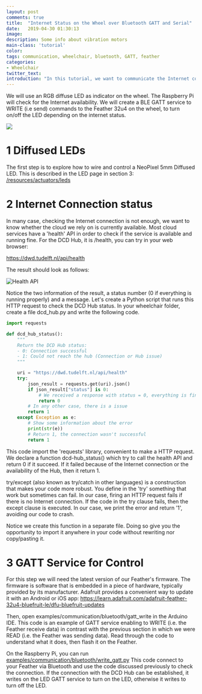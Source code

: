 ```yaml
---
layout: post
comments: true
title:  "Internet Status on the Wheel over Bluetooth GATT and Serial"
date:   2019-04-30 01:30:13
image: 
description: Some info about vibration motors
main-class: 'tutorial'
color:
tags: communication, wheelchair, bluetooth, GATT, feather
categories:
- Wheelchair
twitter_text:
introduction: "In this tutorial, we want to communicate the Internet connection status: is the wheelchair connected to the cloud?"
---
```


We will use an RGB diffuse LED as indicator on the wheel. The Raspberry Pi will
check for the Internet availability. We will create a BLE GATT service to WRITE
(i.e send) commands to the Feather 32u4 on the wheel, to turn on/off the LED
depending on the internet status.

![](/lab/assets/img/posts/ws3-2.png)

# 1 Diffused LEDs

The first step is to explore how to wire and control a NeoPixel 5mm Diffused LED.
This is described in the LED page in section 3:
[/resources/actuators/leds](/lab/2019/04/30/actuators-leds.md#3-neopixel-5mm-diffused-led)

# 2 Internet Connection status

In many case, checking the Internet connection is not enough, we want to know
whether the cloud we rely on is currently available. Most cloud services have
a 'health' API in order to check if the service is available and running fine.
For the DCD Hub, it is /health, you can try in your web browser:

<a href="https://dwd.tudelft.nl/api/health" target="_blank">https://dwd.tudelft.nl/api/health</a>

The result should look as follows:

![Health API](/lab/assets/img/posts/health_api.png)

Notice the two information of the result, a status number (0 if everything is running
properly) and a message. Let's create a Python script that runs this HTTP request
to check the DCD Hub status. In your wheelchair folder, create a file dcd_hub.py
and write the following code.

```python
import requests

def dcd_hub_status():
    """
    Return the DCD Hub status:
    - 0: Connection successful
    - 1: Could not reach the hub (Connection or Hub issue)
    """

    uri = "https://dwd.tudelft.nl/api/health"
    try:
        json_result = requests.get(uri).json()
        if json_result["status"] is 0:
            # We received a response with status = 0, everything is fine
            return 0
        # In any other case, there is a issue
        return 1
    except Exception as e:
        # Show some information about the error
        print(str(e))
        # Return 1, the connection wasn't successful
        return 1
```

This code import the 'requests' library, convenient to make a HTTP request. We
declare a function dcd-hub_status() which try to call the health API and return
0 if it succeed. If it failed because of the Internet connection or the availability
of the Hub, then it return 1.

try/except (also known as try/catch in other languages) is a construction that makes
your code more robust. You define in the 'try' something that work but sometimes
can fail. In our case, firing an HTTP request fails if there is no Internet
connection. If the code in the try clause fails, then the except clause is executed.
In our case, we print the error and return '1', avoiding our code to crash.

Notice we create this function in a separate file. Doing so give you the opportunity
to import it anywhere in your code without rewriting nor copy/pasting it.

# 3 GATT Service for Control

For this step we will need the latest version of our Feather's firmware. The
firmware is software that is embedded in a piece of hardware, typically provided
by its manufacturer. Adafruit provides a convenient way to update it with an
Android or iOS app:
<a href="https://learn.adafruit.com/adafruit-feather-32u4-bluefruit-le/dfu-bluefruit-updates" target="_blank">
https://learn.adafruit.com/adafruit-feather-32u4-bluefruit-le/dfu-bluefruit-updates</a>

Then, open examples/communication/bluetooth/gatt_write in the Arduino IDE. This
code is an example of GATT service enabling to WRITE (i.e. the Feather receive
data) in contrast with the previous section in which we were READ (i.e. the
Feather was sending data). Read through the code to understand what it does, then
flash it on the Feather.

On the Raspberry Pi, you can run [examples/communication/bluetooth/write_gatt.py](https://github.com/datacentricdesign/lab/blob/master/examples/communication/bluetooth/write_gatt.py)
This code connect to your Feather via Bluetooth and use the code discussed previously
to check the connection. If the connection with the DCD Hub can be established, it
writes on the LED GATT service to turn on the LED, otherwise it writes to turn off
the LED.
